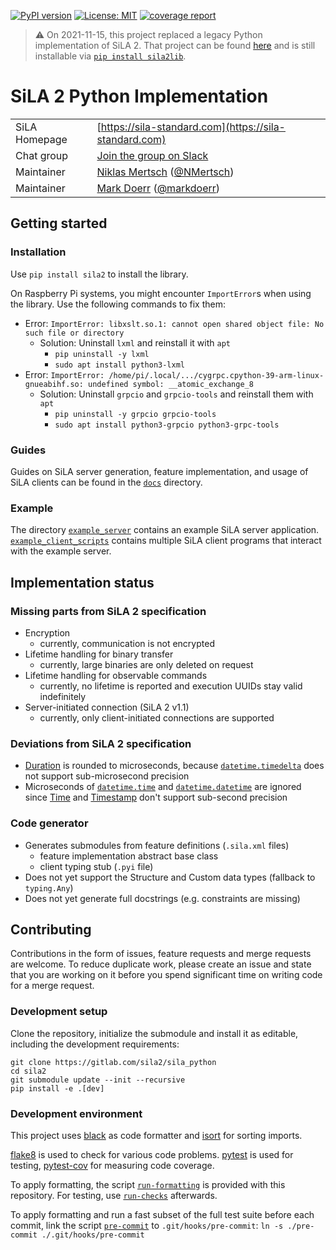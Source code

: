 [![PyPI version](https://img.shields.io/pypi/v/sila2?color=blue)](https://pypi.org/project/sila2)
[![License: MIT](https://img.shields.io/badge/License-MIT-blue.svg)](https://opensource.org/licenses/MIT)
[![coverage report](https://img.shields.io/gitlab/coverage/sila2/sila_python/master?job_name=coverage)](https://gitlab.com/sila2/sila_python/)

> :warning: On 2021-11-15, this project replaced a legacy Python implementation of SiLA 2. That project can be found [here](https://gitlab.com/SiLA2/legacy/sila_python_20211115) and is still installable via [`pip install sila2lib`](https://pypi.org/project/sila2lib/).

# SiLA 2 Python Implementation

|||
| ---------------| ----------------------------------------------------------- |
| SiLA Homepage  | [https://sila-standard.com](https://sila-standard.com)      |
| Chat group     | [Join the group on Slack](https://join.slack.com/t/sila-standard/shared_invite/enQtNDI0ODcxMDg5NzkzLTBhOTU3N2I0NTc4NDcyMjg2ZDIwZDc1Yjg4N2FmYjZkMzljZDAyZjAwNTc5OTVjYjIwZWJjYjA0YTY0NTFiNDA)|
| Maintainer     | [Niklas Mertsch](mailto:niklas.mertsch@stud.uni-goettingen.de) ([@NMertsch](https://gitlab.com/NMertsch)) |
| Maintainer     | [Mark Doerr](mailto:mark.doerr@uni-greifswald.de) ([@markdoerr](https://gitlab.com/markdoerr)) |

## Getting started
### Installation
Use `pip install sila2` to install the library.

On Raspberry Pi systems, you might encounter `ImportError`s when using the library. Use the following commands to fix them:
- Error: `ImportError: libxslt.so.1: cannot open shared object file: No such file or directory`
  - Solution: Uninstall `lxml` and reinstall it with `apt`
    - `pip uninstall -y lxml`
    - `sudo apt install python3-lxml`
- Error: `ImportError: /home/pi/.local/.../cygrpc.cpython-39-arm-linux-gnueabihf.so: undefined symbol: __atomic_exchange_8`
  - Solution: Uninstall `grpcio` and `grpcio-tools` and reinstall them with `apt`
    - `pip uninstall -y grpcio grpcio-tools`
    - `sudo apt install python3-grpcio python3-grpc-tools`

### Guides
Guides on SiLA server generation, feature implementation, and usage of SiLA clients can be found in the [`docs`](docs/) directory.

### Example
The directory [`example_server`](example_server/) contains an example SiLA server application. [`example_client_scripts`](example_client_scripts/) contains multiple SiLA client programs that interact with the example server.

## Implementation status
### Missing parts from SiLA 2 specification
- Encryption
  - currently, communication is not encrypted
- Lifetime handling for binary transfer
  - currently, large binaries are only deleted on request
- Lifetime handling for observable commands
  - currently, no lifetime is reported and execution UUIDs stay valid indefinitely
- Server-initiated connection (SiLA 2 v1.1)
  - currently, only client-initiated connections are supported

### Deviations from SiLA 2 specification
- [Duration](https://gitlab.com/SiLA2/sila_base/-/blob/master/protobuf/SiLAFramework.proto#L67) is rounded to microseconds, because [`datetime.timedelta`](https://docs.python.org/3.9/library/datetime.html#datetime.timedelta) does not support sub-microsecond precision
- Microseconds of [`datetime.time`](https://docs.python.org/3.9/library/datetime.html#datetime.time) and [`datetime.datetime`](https://docs.python.org/3.9/library/datetime.html#datetime.datetime) are ignored since [Time](https://gitlab.com/SiLA2/sila_base/-/blob/master/protobuf/SiLAFramework.proto#L38) and [Timestamp](https://gitlab.com/SiLA2/sila_base/-/blob/master/protobuf/SiLAFramework.proto#L45) don't support sub-second precision 

### Code generator
- Generates submodules from feature definitions (`.sila.xml` files)
  - feature implementation abstract base class
  - client typing stub (`.pyi` file)
- Does not yet support the Structure and Custom data types (fallback to `typing.Any`)
- Does not yet generate full docstrings (e.g. constraints are missing)

## Contributing
Contributions in the form of issues, feature requests and merge requests are welcome. To reduce duplicate work, please create an issue and state that you are working on it before you spend significant time on writing code for a merge request.

###  Development setup
Clone the repository, initialize the submodule and install it as editable, including the development requirements:
```shell
git clone https://gitlab.com/sila2/sila_python
cd sila2
git submodule update --init --recursive
pip install -e .[dev]
```

### Development environment
This project uses [black](https://black.readthedocs.io/) as code formatter and [isort](https://pycqa.github.io/isort/) for sorting imports.

[flake8](https://flake8.pycqa.org/) is used to check for various code problems.
[pytest](https://docs.pytest.org/) is used for testing, [pytest-cov](https://github.com/pytest-dev/pytest-cov) for measuring code coverage.

To apply formatting, the script [`run-formatting`](run-formatting) is provided with this repository.
For testing, use [`run-checks`](run-checks) afterwards.

To apply formatting and run a fast subset of the full test suite before each commit, link the script [`pre-commit`](pre-commit) to `.git/hooks/pre-commit`: `ln -s ./pre-commit ./.git/hooks/pre-commit`
